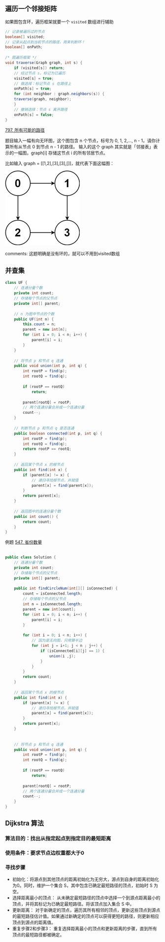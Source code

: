## 遍历一个邻接矩阵
如果图包含环，遍历框架就要一个 `visited` 数组进行辅助
```java
// 记录被遍历过的节点
boolean[] visited;
// 记录从起点到当前节点的路径，用来判断环！
boolean[] onPath;

/* 图遍历框架 */
void traverse(Graph graph, int s) {
    if (visited[s]) return;
    // 经过节点 s，标记为已遍历
    visited[s] = true;
    // 做选择：标记节点 s 在路径上
    onPath[s] = true;
    for (int neighbor : graph.neighbors(s)) {
    traverse(graph, neighbor);
    }
    // 撤销选择：节点 s 离开路径
    onPath[s] = false;
}
```

[797. 所有可能的路径](https://leetcode.cn/problems/all-paths-from-source-to-target/)

题目输入一幅有向无环图，这个图包含 n 个节点，标号为 0, 1, 2,..., n - 1，请你计算所有从节点 0 到节点 n - 1 的路径。
输入的这个 graph 其实就是「邻接表」表示的一幅图，graph[i] 存储这节点 i 的所有邻居节点。

比如输入 graph = [[1,2],[3],[3],[]]，就代表下面这幅图：

![797.png](src/797.png)

comments: 这题明确是没有环的，就可以不用到visited数组


## 并查集

```java
class UF {
    // 连通分量个数
    private int count;
    // 存储每个节点的父节点
    private int[] parent;

    // n 为图中节点的个数
    public UF(int n) {
        this.count = n;
        parent = new int[n];
        for (int i = 0; i < n; i++) {
            parent[i] = i;
        }
    }
    
    // 将节点 p 和节点 q 连通
    public void union(int p, int q) {
        int rootP = find(p);
        int rootQ = find(q);
        
        if (rootP == rootQ)
            return;
        
        parent[rootQ] = rootP;
        // 两个连通分量合并成一个连通分量
        count--;
    }

    // 判断节点 p 和节点 q 是否连通
    public boolean connected(int p, int q) {
        int rootP = find(p);
        int rootQ = find(q);
        return rootP == rootQ;
    }
   
    // 返回某个节点 x 的根节点
    public int find(int x) {
        if (parent[x] != x) {
            // 递归寻找根节点，并赋值
            parent[x] = find(parent[x]);
        }
        return parent[x];
    }

    // 返回图中的连通分量个数
    public int count() {
        return count;
    }
}
```

例题 [547. 省份数量](https://leetcode.cn/problems/number-of-provinces/)


```java

public class Solution {
    // 连通分量个数
    private int count;
    // 存储每个节点的父节点
    private int[] parent;

    public int findCircleNum(int[][] isConnected) {
        count = isConnected.length;
        // 存储每个节点的父节点
        int n = isConnected.length;
        parent = new int[count];
        for (int i = 0; i < n; i++) {
            parent[i] = i;
        }

        for (int i = 0; i < n; i++) {
            // 因为是无向图，只用算半边
            for (int j = i+1; j < n ; j++) {
                if (isConnected[i][j] == 1) {
                    union(i ,j);
                }
            }
        }
        return count;
    }

    // 返回某个节点 x 的根节点
    public int find(int x) {
        if (parent[x] != x) {
            // 递归寻找根节点，并赋值
            parent[x] = find(parent[x]);
        }
        return parent[x];
    }


    // 将节点 p 和节点 q 连通
    public void union(int p, int q) {
        int rootP = find(p);
        int rootQ = find(q);

        if (rootP == rootQ)
            return;

        parent[rootQ] = rootP;
        // 两个连通分量合并成一个连通分量
        count--;
    }
}    
```

## Dijkstra 算法

### 算法目的：找出从指定起点到指定目的最短距离
### 使用条件：要求节点边权重都大于0
### 寻找步骤

- 初始化：将源点到其他顶点的距离初始化为无穷大，源点到自身的距离初始化为0。同时，维护一个集合 S，其中包含已确定最短路径的顶点，初始时 S 为空。
- 选择距离最小的顶点： 从未确定最短路径的顶点中选择一个到源点距离最小的顶点，并将其标记为已确定最短路径。将该顶点加入集合 S 中。
- 更新距离： 对于新确定的顶点，遍历其所有相邻的顶点，更新这些顶点到源点的最短路径估计值。如果通过新确定的顶点可以获得更短的路径，则更新相应顶点到源点的距离值。
- 重复步骤2和步骤3： 重复选择距离最小的顶点和更新距离的步骤，直到所有顶点的最短路径都被确定。

